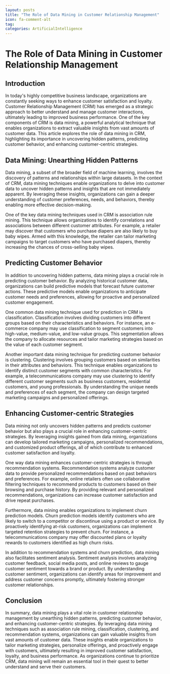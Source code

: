 ```yaml
---
layout: posts
title: "The Role of Data Mining in Customer Relationship Management"
icon: fa-comment-alt
tag:      
categories: ArtificialIntelligence
---
```



# The Role of Data Mining in Customer Relationship Management

## Introduction

In today's highly competitive business landscape, organizations are constantly seeking ways to enhance customer satisfaction and loyalty. Customer Relationship Management (CRM) has emerged as a strategic approach to better understand and manage customer interactions, ultimately leading to improved business performance. One of the key components of CRM is data mining, a powerful analytical technique that enables organizations to extract valuable insights from vast amounts of customer data. This article explores the role of data mining in CRM, highlighting its importance in uncovering hidden patterns, predicting customer behavior, and enhancing customer-centric strategies.

## Data Mining: Unearthing Hidden Patterns

Data mining, a subset of the broader field of machine learning, involves the discovery of patterns and relationships within large datasets. In the context of CRM, data mining techniques enable organizations to delve into customer data to uncover hidden patterns and insights that are not immediately apparent. By leveraging these insights, organizations can gain a deeper understanding of customer preferences, needs, and behaviors, thereby enabling more effective decision-making.

One of the key data mining techniques used in CRM is association rule mining. This technique allows organizations to identify correlations and associations between different customer attributes. For example, a retailer may discover that customers who purchase diapers are also likely to buy baby wipes. Armed with this knowledge, the retailer can tailor marketing campaigns to target customers who have purchased diapers, thereby increasing the chances of cross-selling baby wipes.

## Predicting Customer Behavior

In addition to uncovering hidden patterns, data mining plays a crucial role in predicting customer behavior. By analyzing historical customer data, organizations can build predictive models that forecast future customer actions. These predictive models enable organizations to anticipate customer needs and preferences, allowing for proactive and personalized customer engagement.

One common data mining technique used for prediction in CRM is classification. Classification involves dividing customers into different groups based on their characteristics and behaviors. For instance, an e-commerce company may use classification to segment customers into high-value, medium-value, and low-value groups. This segmentation allows the company to allocate resources and tailor marketing strategies based on the value of each customer segment.

Another important data mining technique for predicting customer behavior is clustering. Clustering involves grouping customers based on similarities in their attributes and behaviors. This technique enables organizations to identify distinct customer segments with common characteristics. For example, a telecommunications company may use clustering to identify different customer segments such as business customers, residential customers, and young professionals. By understanding the unique needs and preferences of each segment, the company can design targeted marketing campaigns and personalized offerings.

## Enhancing Customer-centric Strategies

Data mining not only uncovers hidden patterns and predicts customer behavior but also plays a crucial role in enhancing customer-centric strategies. By leveraging insights gained from data mining, organizations can develop tailored marketing campaigns, personalized recommendations, and customized product offerings, all of which contribute to enhanced customer satisfaction and loyalty.

One way data mining enhances customer-centric strategies is through recommendation systems. Recommendation systems analyze customer data to provide personalized recommendations based on past behaviors and preferences. For example, online retailers often use collaborative filtering techniques to recommend products to customers based on their browsing and purchase history. By providing relevant and personalized recommendations, organizations can increase customer satisfaction and drive repeat purchases.

Furthermore, data mining enables organizations to implement churn prediction models. Churn prediction models identify customers who are likely to switch to a competitor or discontinue using a product or service. By proactively identifying at-risk customers, organizations can implement targeted retention strategies to prevent churn. For instance, a telecommunications company may offer discounted plans or loyalty rewards to customers identified as high churn risks.

In addition to recommendation systems and churn prediction, data mining also facilitates sentiment analysis. Sentiment analysis involves analyzing customer feedback, social media posts, and online reviews to gauge customer sentiment towards a brand or product. By understanding customer sentiment, organizations can identify areas for improvement and address customer concerns promptly, ultimately fostering stronger customer relationships.

## Conclusion

In summary, data mining plays a vital role in customer relationship management by unearthing hidden patterns, predicting customer behavior, and enhancing customer-centric strategies. By leveraging data mining techniques such as association rule mining, classification, clustering, and recommendation systems, organizations can gain valuable insights from vast amounts of customer data. These insights enable organizations to tailor marketing strategies, personalize offerings, and proactively engage with customers, ultimately resulting in improved customer satisfaction, loyalty, and business performance. As organizations continue to prioritize CRM, data mining will remain an essential tool in their quest to better understand and serve their customers.